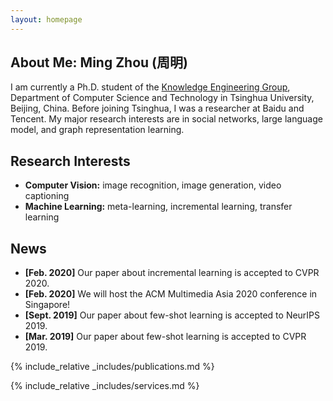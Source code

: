 ```yaml
---
layout: homepage
---
```


## About Me: Ming Zhou (周明)

I am currently a Ph.D. student of the [Knowledge Engineering Group](https://keg.cs.tsinghua.edu.cn/), Department of Computer Science and Technology in Tsinghua University, Beijing, China. Before joining Tsinghua, I was a researcher at Baidu and Tencent. My major research interests are in social networks, large language model, and graph representation learning.

## Research Interests

- **Computer Vision:** image recognition, image generation, video captioning
- **Machine Learning:** meta-learning, incremental learning, transfer learning

## News

- **[Feb. 2020]** Our paper about incremental learning is accepted to CVPR 2020.
- **[Feb. 2020]** We will host the ACM Multimedia Asia 2020 conference in Singapore!
- **[Sept. 2019]** Our paper about few-shot learning is accepted to NeurIPS 2019.
- **[Mar. 2019]** Our paper about few-shot learning is accepted to CVPR 2019.

{% include_relative _includes/publications.md %}

{% include_relative _includes/services.md %}
